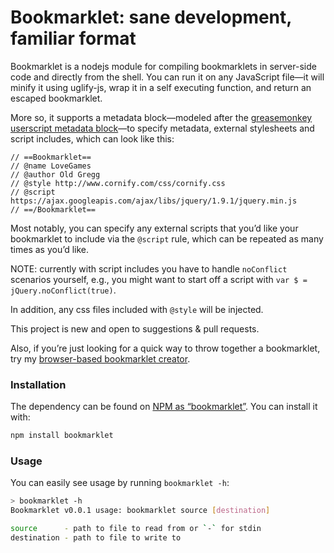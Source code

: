 
Bookmarklet: sane development, familiar format
==============================================

Bookmarklet is a nodejs module for compiling bookmarklets in server-side code and directly from the shell. You can run it on any JavaScript file—it will minify it using uglify-js, wrap it in a self executing function, and return an escaped bookmarklet.

More so, it supports a metadata block—modeled after the [greasemonkey userscript metadata block](http://wiki.greasespot.net/Metadata_Block)—to specify metadata, external stylesheets and script includes, which can look like this:

    // ==Bookmarklet==
    // @name LoveGames
    // @author Old Gregg
    // @style http://www.cornify.com/css/cornify.css
    // @script https://ajax.googleapis.com/ajax/libs/jquery/1.9.1/jquery.min.js
    // ==/Bookmarklet==

Most notably, you can specify any external scripts that you’d like your bookmarklet to include via the `@script` rule, which can be repeated as many times as you’d like.

NOTE: currently with script includes you have to handle `noConflict` scenarios yourself, e.g., you might want to start off a script with `var $ = jQuery.noConflict(true)`.

In addition, any css files included with `@style` will be injected.

This project is new and open to suggestions & pull requests.

Also, if you’re just looking for a quick way to throw together a bookmarklet, try my [browser-based bookmarklet creator](http://mrcoles.com/bookmarklet/).

### Installation

The dependency can be found on [NPM as “bookmarklet”](https://www.npmjs.org/package/bookmarklet). You can install it with:

```bash
npm install bookmarklet
```

### Usage

You can easily see usage by running `bookmarklet -h`:

```bash
> bookmarklet -h
Bookmarklet v0.0.1 usage: bookmarklet source [destination]

source      - path to file to read from or `-` for stdin
destination - path to file to write to
```
